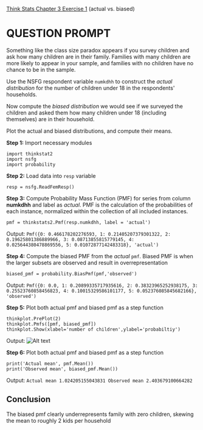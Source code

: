 [Think Stats Chapter 3 Exercise 1](http://greenteapress.com/thinkstats2/html/thinkstats2004.html#toc31) (actual vs. biased)

# QUESTION PROMPT
Something like the class size paradox appears if you survey children and ask how many children are in their family. Families with many children are more likely to appear in your sample, and families with no children have no chance to be in the sample.

Use the NSFG respondent variable `numkdhh` to construct the _actual distribution_ for the number of children under 18 in the respondents' households.

Now compute the _biased distribution_ we would see if we surveyed the children and asked them how many children under 18 (including themselves) are in their household.

Plot the actual and biased distributions, and compute their means.

__Step 1:__ Import necessary modules
    
    import thinkstat2
    import nsfg
    import probability

__Step 2:__ Load data into `resp` variable

    resp = nsfg.ReadFemResp()
    
__Step 3:__ Compute Probability Mass Function (PMF) for series from column __numkdhh__ and label as _actual_.  PMF is the calculation of the probabilities of each instance, normalized within the collection of all included instances. 

    pmf = thinkstats2.Pmf(resp.numkdhh, label = 'actual')
        
Output: `Pmf({0: 0.466178202276593, 1: 0.21405207379301322, 2: 0.19625801386889966, 3: 0.08713855815779145, 4:       0.025644380478869556, 5: 0.01072877142483318}, 'actual')`

__Step 4:__ Compute the biased PMF from the _actual_ `pmf`.  Biased PMF is when the larger subsets are observed and result in overrepresentation  

    biased_pmf = probability.BiasPmf(pmf,'observed')
    
Output: `Pmf({0: 0.0, 1: 0.20899335717935616, 2: 0.38323965252938175, 3: 0.25523760858456823, 4: 0.10015329586101177, 5: 0.052376085845682166}, 'observed')`

__Step 5:__ Plot both actual pmf and biased pmf as a step function

    thinkplot.PrePlot(2)
    thinkplot.Pmfs([pmf, biased_pmf])
    thinkplot.Show(xlabel='number of children',ylabel='probabiltiy')    

Output: ![Alt text](https://drive.google.com/file/d/1GXoCqJzDVGbb2kk4tcPC4Q1Qjcj7NRsq/view?usp=sharing)

__Step 6:__ Plot both actual pmf and biased pmf as a step function

    print('Actual mean', pmf.Mean())
    print('Observed mean', biased_pmf.Mean())

Output: `Actual mean 1.024205155043831
         Observed mean 2.403679100664282`

## Conclusion
The biased pmf clearly underrepresents family with zero children, skewing the mean to roughly 2 kids per household
